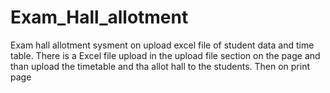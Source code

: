 # Exam_Hall_allotment
Exam hall allotment sysment on upload excel file of student data and time table.
There is a Excel file upload in the upload file section on the page and than upload the timetable and tha allot hall to the students.
Then on print page 
